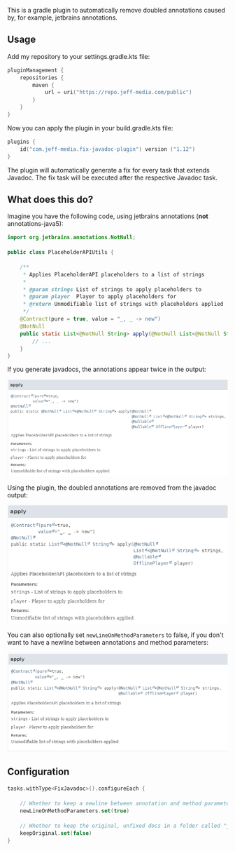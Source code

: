 This is a gradle plugin to automatically remove doubled annotations caused by, for example, jetbrains annotations.

## Usage

Add my repository to your settings.gradle.kts file:

```kotlin
pluginManagement {
    repositories {
        maven {
            url = uri("https://repo.jeff-media.com/public")
        }
    }
}
```

Now you can apply the plugin in your build.gradle.kts file:

```kotlin
plugins {
    id("com.jeff-media.fix-javadoc-plugin") version ("1.12")
}
```

The plugin will automatically generate a fix<taskName> for every task that extends Javadoc. The fix<taskName> task will
be executed after the respective Javadoc task.

## What does this do?

Imagine you have the following code, using jetbrains annotations (**not** annotations-java5):

```java
import org.jetbrains.annotations.NotNull;

public class PlaceholderAPIUtils {

    /**
     * Applies PlaceholderAPI placeholders to a list of strings
     *
     * @param strings List of strings to apply placeholders to
     * @param player  Player to apply placeholders for
     * @return Unmodifiable list of strings with placeholders applied
     */
    @Contract(pure = true, value = "_, _ -> new")
    @NotNull
    public static List<@NotNull String> apply(@NotNull List<@NotNull String> strings, @Nullable OfflinePlayer player) {
        // ...
    }
}
```

If you generate javadocs, the annotations appear twice in the output:

![img_2.png](img/img_2.png)

Using the plugin, the doubled annotations are removed from the javadoc output:

![img_1.png](img/img_1.png)

You can also optionally set `newLineOnMethodParameters` to false, if you don't want to have a newline between
annotations and method parameters:

![img.png](img/img.png)

## Configuration

```kotlin
tasks.withType<FixJavadoc>().configureEach {

    // Whether to keep a newline between annotation and method parameter (see screenshots above), default: true
    newLineOnMethodParameters.set(true)

    // Whether to keep the original, unfixed docs in a folder called "javadoc-original", default: false
    keepOriginal.set(false)
}
```